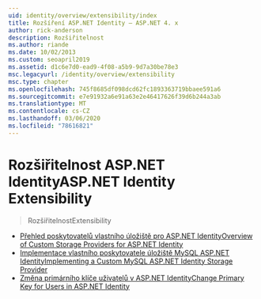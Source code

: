```yaml
---
uid: identity/overview/extensibility/index
title: Rozšíření ASP.NET Identity – ASP.NET 4. x
author: rick-anderson
description: Rozšiřitelnost
ms.author: riande
ms.date: 10/02/2013
ms.custom: seoapril2019
ms.assetid: d1c6e7d0-ead9-4f08-a5b9-9d7a30be78e3
msc.legacyurl: /identity/overview/extensibility
msc.type: chapter
ms.openlocfilehash: 745f8685df098dcd62fc1893363719bbaee591a6
ms.sourcegitcommit: e7e91932a6e91a63e2e46417626f39d6b244a3ab
ms.translationtype: MT
ms.contentlocale: cs-CZ
ms.lasthandoff: 03/06/2020
ms.locfileid: "78616821"
---
```

# <a name="aspnet-identity-extensibility"></a><span data-ttu-id="7a506-103">Rozšiřitelnost ASP.NET Identity</span><span class="sxs-lookup"><span data-stu-id="7a506-103">ASP.NET Identity Extensibility</span></span>

> <span data-ttu-id="7a506-104">Rozšiřitelnost</span><span class="sxs-lookup"><span data-stu-id="7a506-104">Extensibility</span></span>

- [<span data-ttu-id="7a506-105">Přehled poskytovatelů vlastního úložiště pro ASP.NET Identity</span><span class="sxs-lookup"><span data-stu-id="7a506-105">Overview of Custom Storage Providers for ASP.NET Identity</span></span>](overview-of-custom-storage-providers-for-aspnet-identity.md)
- [<span data-ttu-id="7a506-106">Implementace vlastního poskytovatele úložiště MySQL ASP.NET Identity</span><span class="sxs-lookup"><span data-stu-id="7a506-106">Implementing a Custom MySQL ASP.NET Identity Storage Provider</span></span>](implementing-a-custom-mysql-aspnet-identity-storage-provider.md)
- [<span data-ttu-id="7a506-107">Změna primárního klíče uživatelů v ASP.NET Identity</span><span class="sxs-lookup"><span data-stu-id="7a506-107">Change Primary Key for Users in ASP.NET Identity</span></span>](change-primary-key-for-users-in-aspnet-identity.md)
